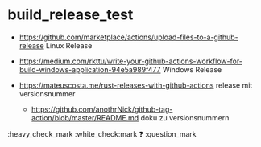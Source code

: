 # build_release_test

- https://github.com/marketplace/actions/upload-files-to-a-github-release Linux Release

- https://medium.com/rkttu/write-your-github-actions-workflow-for-build-windows-application-94e5a989f477 Windows Release

- https://mateuscosta.me/rust-releases-with-github-actions release mit versionsnummer
  - https://github.com/anothrNick/github-tag-action/blob/master/README.md doku zu versionsnummern
  
:heavy_check_mark
:white_check:mark
:question:
:question_mark
